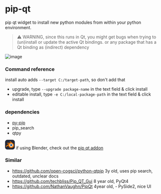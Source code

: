 # pip-qt
pip qt widget to install new python modules from within your python environment.  

> ⚠️ WARNING, since this runs in Qt, you might get bugs when trying to (un)install or update the active Qt bindings.
> or any package that has a Qt binding as (indirect) dependency

![image](https://github.com/hannesdelbeke/pip-qt/assets/3758308/272b56de-ada0-45f3-a813-75db8a749688)


### Command reference
install auto adds `--target C:/target-path`, so don't add that 
- upgrade, type `--upgrade package-name` in the text field & click install
- editable install, type `-e C:/local-package-path` in the text field & click install

### dependencies
- [py-pip](https://github.com/hannesdelbeke/py-pip)
- pip_search
- qtpy

<img src="https://raw.githubusercontent.com/tandpfun/skill-icons/59059d9d1a2c092696dc66e00931cc1181a4ce1f/icons/Blender-Dark.svg" width="32" style="max-width: 100%;"> if using Blender, check out the [pip qt addon](https://github.com/hannesdelbeke/pip-qt-addon)

### Similar
- https://github.com/open-cogsci/python-qtpip 3y old, uses pip search, outdated, unclear docs
- https://github.com/techbliss/Pip_QT_Gui 8 year old, PyQt4
- https://github.com/NathanVaughn/PipQt 4year old, - PySide2, nice UI
